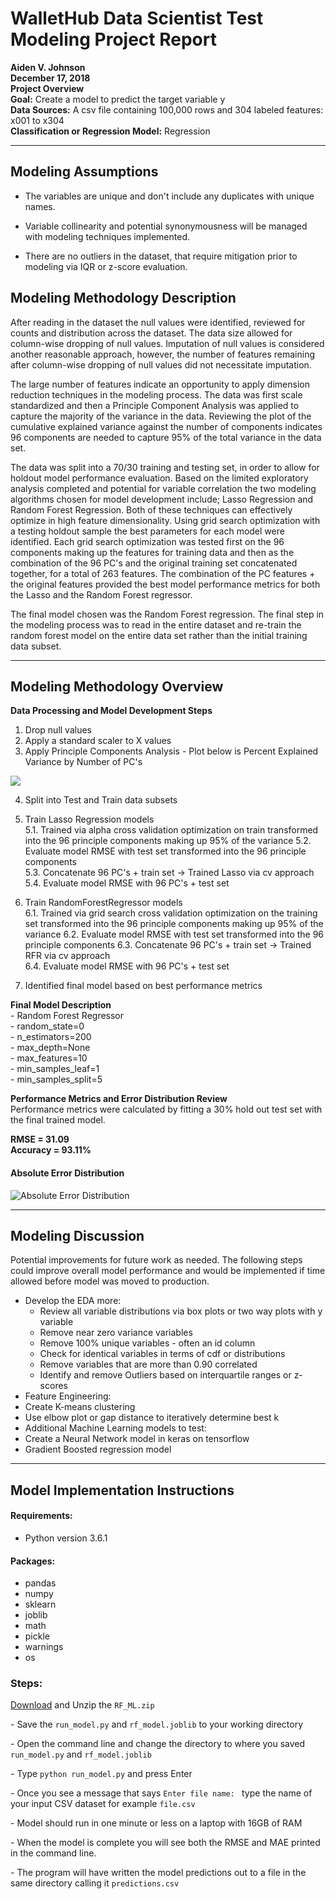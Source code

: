 # WalletHub Data Scientist Test Modeling Project Report

**Aiden V. Johnson**   
**December 17, 2018**  
**Project Overview**  
**Goal:** Create a model to predict the target variable y  
**Data Sources:**
A csv file containing 100,000 rows and 304 labeled features: x001 to x304  
**Classification or Regression Model:** Regression    

---
## Modeling Assumptions
 * The variables are unique and don't include any duplicates with unique names.  

 * Variable collinearity and potential synonymousness will be managed with modeling techniques implemented.  
 * There are no outliers in the dataset, that require mitigation prior to modeling via IQR or z-score evaluation.  


## Modeling Methodology Description
After reading in the dataset the null values were identified, reviewed for counts and distribution across the dataset. The data size allowed for column-wise dropping of null values. Imputation of null values is considered another reasonable approach, however, the number of features remaining after column-wise dropping of null values did not necessitate imputation.  

The large number of features indicate an opportunity to apply dimension reduction techniques in the modeling process. The data was first scale standardized and then a Principle Component Analysis was applied to capture the majority of the variance in the data. Reviewing the plot of the cumulative explained variance against the number of components indicates 96 components are needed to capture 95% of the total variance in the data set.  

The data was split into a 70/30 training and testing set, in order to allow for holdout model performance evaluation.
Based on the limited exploratory analysis completed and potential for variable correlation the two modeling algorithms chosen for model development include; Lasso Regression and Random Forest Regression. Both of these techniques can effectively optimize in high feature dimensionality. Using grid search optimization with a testing holdout sample the best parameters for each model were identified. Each grid search optimization was tested first on the 96 components making up the features for training data and then as the combination of the 96 PC's and the original training set concatenated together, for a total of 263 features. The combination of the PC features + the original features provided the best model performance metrics for both the Lasso and the Random Forest regressor.

The final model chosen was the Random Forest regression. The final step in the modeling process was to read in the entire dataset and re-train the random forest model on the entire data set rather than the initial training data subset.

---

## Modeling Methodology Overview

 **Data Processing and Model Development Steps**
 1. Drop null values
 2. Apply a standard scaler to X values
 1. Apply Principle Components Analysis  - Plot below is Percent Explained Variance by Number of PC's

 ![](assets/markdown-img-paste-20181217170330211.png)

 4. Split into Test and Train data subsets
 5. Train Lasso Regression models  
  5.1. Trained via alpha cross validation optimization on train transformed into the 96 principle components making up 95% of the variance
  5.2.  Evaluate model RMSE with test set transformed into the 96 principle components    
  5.3.  Concatenate 96 PC's + train set -> Trained Lasso via cv approach  
  5.4.  Evaluate model RMSE with 96 PC's + test set    

6. Train RandomForestRegressor models  
  6.1. Trained via grid search cross validation optimization on the training set transformed into the 96 principle components making up 95% of the variance
  6.2.  Evaluate model RMSE with test set transformed into the 96 principle components
  6.3.  Concatenate 96 PC's + train set -> Trained RFR via cv approach  
  6.4.  Evaluate model RMSE with 96 PC's + test set  

7. Identified final model based on best performance metrics  

**Final Model Description**  
\- Random Forest Regressor  
\- random_state=0  
\- n_estimators=200  
\- max_depth=None  
\- max_features=10  
\- min_samples_leaf=1   
\- min_samples_split=5  

 **Performance Metrics and Error Distribution Review**  
 Performance metrics were calculated by fitting a 30% hold out test set with the final trained model.  

 **RMSE = 31.09**  
 **Accuracy = 93.11%**  



#### Absolute Error Distribution
![Absolute Error Distribution](assets/markdown-img-paste-20181217170719228.png)

---

## Modeling Discussion
Potential improvements for future work as needed. The following steps could improve overall model performance and would be implemented if time allowed before model was moved to production.  
* Develop the EDA more:
  * Review all variable distributions via box plots or two way plots with y variable
  * Remove near zero variance variables
  * Remove 100% unique variables - often an id column
  * Check for identical variables in terms of cdf or distributions
  * Remove variables that are more than 0.90 correlated
  * Identify and remove Outliers based on interquartile ranges or z-scores
* Feature Engineering:  
 * Create K-means clustering
 * Use elbow plot or gap distance to iteratively determine best k
* Additional Machine Learning models to test:
 * Create a Neural Network model in keras on tensorflow
 * Gradient Boosted regression model

---
## Model Implementation Instructions
#### Requirements:
 * Python version 3.6.1  

#### Packages:
 * pandas
 * numpy
 * sklearn
 * joblib
 * math
 * pickle
 * warnings
 * os
 ### Steps:
 [Download](https://www.dropbox.com/s/edjdce9c2mj4d7z/RF_ML.zip?dl=0) and Unzip the `RF_ML.zip`  

  \- Save the `run_model.py`  and `rf_model.joblib` to your working directory  

  \- Open the command line and change the directory to where you saved `run_model.py`  and `rf_model.joblib`  

  \- Type `python run_model.py` and press Enter

  \- Once you see a message that says `Enter file name: ` type the name of your input CSV dataset for example `file.csv`  

  \- Model should run in one minute or less on a laptop with 16GB of RAM

  \- When the model is complete you will see both the RMSE and MAE printed in the command line.  

  \- The program will have written the model predictions out to a file in the same directory calling it `predictions.csv`
